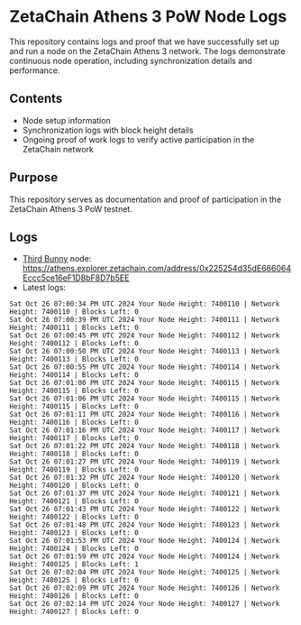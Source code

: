 # ZetaChain Athens 3 PoW Node Logs
This repository contains logs and proof that we have successfully set up and run a node on the ZetaChain Athens 3 network. The logs demonstrate continuous node operation, including synchronization details and performance.

## Contents
- Node setup information
- Synchronization logs with block height details
- Ongoing proof of work logs to verify active participation in the ZetaChain network

## Purpose
This repository serves as documentation and proof of participation in the ZetaChain Athens 3 PoW testnet.

## Logs

- [Third Bunny](https://thirdbunny.xyz/) node: https://athens.explorer.zetachain.com/address/0x225254d35dE666064Eccc5ce16eF1D8bF8D7b5EE
- Latest logs:
```
Sat Oct 26 07:00:34 PM UTC 2024 Your Node Height: 7400110 | Network Height: 7400110 | Blocks Left: 0
Sat Oct 26 07:00:39 PM UTC 2024 Your Node Height: 7400111 | Network Height: 7400111 | Blocks Left: 0
Sat Oct 26 07:00:45 PM UTC 2024 Your Node Height: 7400112 | Network Height: 7400112 | Blocks Left: 0
Sat Oct 26 07:00:50 PM UTC 2024 Your Node Height: 7400113 | Network Height: 7400113 | Blocks Left: 0
Sat Oct 26 07:00:55 PM UTC 2024 Your Node Height: 7400114 | Network Height: 7400114 | Blocks Left: 0
Sat Oct 26 07:01:00 PM UTC 2024 Your Node Height: 7400115 | Network Height: 7400115 | Blocks Left: 0
Sat Oct 26 07:01:06 PM UTC 2024 Your Node Height: 7400115 | Network Height: 7400115 | Blocks Left: 0
Sat Oct 26 07:01:11 PM UTC 2024 Your Node Height: 7400116 | Network Height: 7400116 | Blocks Left: 0
Sat Oct 26 07:01:16 PM UTC 2024 Your Node Height: 7400117 | Network Height: 7400117 | Blocks Left: 0
Sat Oct 26 07:01:22 PM UTC 2024 Your Node Height: 7400118 | Network Height: 7400118 | Blocks Left: 0
Sat Oct 26 07:01:27 PM UTC 2024 Your Node Height: 7400119 | Network Height: 7400119 | Blocks Left: 0
Sat Oct 26 07:01:32 PM UTC 2024 Your Node Height: 7400120 | Network Height: 7400120 | Blocks Left: 0
Sat Oct 26 07:01:37 PM UTC 2024 Your Node Height: 7400121 | Network Height: 7400121 | Blocks Left: 0
Sat Oct 26 07:01:43 PM UTC 2024 Your Node Height: 7400122 | Network Height: 7400122 | Blocks Left: 0
Sat Oct 26 07:01:48 PM UTC 2024 Your Node Height: 7400123 | Network Height: 7400123 | Blocks Left: 0
Sat Oct 26 07:01:53 PM UTC 2024 Your Node Height: 7400124 | Network Height: 7400124 | Blocks Left: 0
Sat Oct 26 07:01:59 PM UTC 2024 Your Node Height: 7400124 | Network Height: 7400125 | Blocks Left: 1
Sat Oct 26 07:02:04 PM UTC 2024 Your Node Height: 7400125 | Network Height: 7400125 | Blocks Left: 0
Sat Oct 26 07:02:09 PM UTC 2024 Your Node Height: 7400126 | Network Height: 7400126 | Blocks Left: 0
Sat Oct 26 07:02:14 PM UTC 2024 Your Node Height: 7400127 | Network Height: 7400127 | Blocks Left: 0
```
